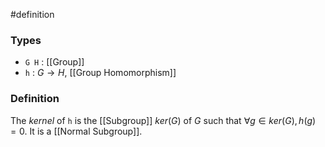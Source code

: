 #definition
### Types
- `G H` : [[Group]]
- `h` : $G \to H$, [[Group Homomorphism]]
### Definition
The *kernel* of `h` is the [[Subgroup]] $ker(G)$ of $G$ such that $\forall g \in ker(G), h(g) = 0$. It is a [[Normal Subgroup]].